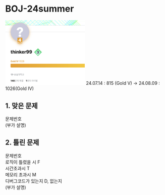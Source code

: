 # BOJ-24summer
<img src="https://raw.githubusercontent.com/kitsune03k/BOJ-24summer/main/Gold4.png" width="50%" height="50%">
24.07.14 : 815 (Gold V) -> 24.08.09 : 1026(Gold IV)

## 1. 맞은 문제

문제번호\
(부가 설명)

## 2. 틀린 문제

문제번호\
로직이 틀렸을 시 F\
시간초과시 T\
메모리 초과시 M\
디버그코드가 있는지 D, 없는지\
(부가 설명)
